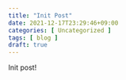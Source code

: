 ```yaml
---
title: "Init Post"
date: 2021-12-17T23:29:46+09:00
categories: [ Uncategorized ]
tags: [ blog ]
draft: true
---
```


Init post!

